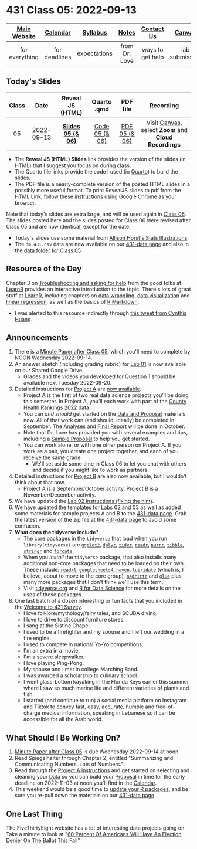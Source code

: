 # 431 Class 05: 2022-09-13

[Main Website](https://thomaselove.github.io/431-2022/) | [Calendar](https://thomaselove.github.io/431-2022/calendar.html) | [Syllabus](https://thomaselove.github.io/431-syllabus-2022/) | [Notes](https://thomaselove.github.io/431-notes/) | [Contact Us](https://thomaselove.github.io/431-2022/contact.html) | [Canvas](https://canvas.case.edu) | [Data and Code](https://github.com/THOMASELOVE/431-data)
:-----------: | :--------------: | :----------: | :---------: | :-------------: | :-----------: | :------------:
for everything | for deadlines | expectations | from Dr. Love | ways to get help | lab submission | for downloads

## Today's Slides

Class | Date | Reveal JS (HTML) | Quarto .qmd | PDF file | Recording
:---: | :--------: | :------: | :------: | :--------: | :-------------:
05 | 2022-09-13 | **[Slides 05 (& 06)](https://thomaselove.github.io/431-slides-2022/class05.html)** | [Code 05 (& 06)](https://thomaselove.github.io/431-slides-2022/class05.qmd) | [PDF 05 (& 06)](431%20Class%2005%20(and%2006).pdf) | Visit [Canvas](https://canvas.case.edu/), select **Zoom** and **Cloud Recordings**

- The **Reveal JS (HTML) Slides** link provides the version of the slides (in HTML) that I suggest you focus on during class.
- The Quarto file links provide the code I used (in [Quarto](https://quarto.org/)) to build the slides.
- The PDF file is a nearly-complete version of the posted HTML slides in a possibly more useful format. To print RevealJS slides to pdf from the HTML Link, [follow these instructions](https://quarto.org/docs/presentations/revealjs/presenting.html#print-to-pdf) using Google Chrome as your browser.

Note that today's slides are extra large, and will be used again in [Class 06](https://github.com/THOMASELOVE/431-classes-2022/tree/main/class06). The slides posted here and the slides posted for Class 06 were revised after Class 05 and are now identical, except for the date.

- Today's slides use some material from [Allison Horst's Stats Illustrations](https://github.com/allisonhorst/stats-illustrations).
- The `dm_431.csv` data are now available on our [431-data page](https://github.com/THOMASELOVE/431-data) and also in the [data folder for Class 05](https://github.com/THOMASELOVE/431-classes-2022/tree/main/class05/data)

## Resource of the Day

Chapter 3 on [Troubleshooting and asking for help](https://learnr.numbat.space/chapter3) from the good folks at [LearnR](https://learnr.numbat.space/) provides an interactive introduction to the topic. There's lots of great stuff at [LearnR](https://learnr.numbat.space/), including chapters on [data wrangling](https://learnr.numbat.space/chapter5), [data visualization](https://learnr.numbat.space/chapter6) and [linear regression](https://learnr.numbat.space/chapter7), as well as the basics of [R Markdown](https://learnr.numbat.space/chapter8). 

- I was alerted to this resource indirectly through [this tweet from Cynthia Huang](https://twitter.com/cynthiahqy/status/1559130278810886144?s=11&t=rxkhQ3svGtZ-SB_Qme248Q).

## Announcements

1. There is a [Minute Paper after Class 05](https://bit.ly/431-2022-min-05), which you'll need to complete by NOON Wednesday 2022-09-14.
2. An answer sketch (including grading rubric) for [Lab 01](https://github.com/THOMASELOVE/431-labs-2022#answer-sketches-and-grading-rubrics) is now available on our Shared Google Drive. 
    - Grades and the videos you developed for Question 1 should be available next Tuesday 2022-09-20.
3. Detailed instructions for [Project A](https://thomaselove.github.io/431-projectA-2022/) are [now available](https://thomaselove.github.io/431-projectA-2022/).
    - Project A is the first of two real data science projects you’ll be doing this semester. In Project A, you’ll each work with part of the [County Health Rankings 2022](https://www.countyhealthrankings.org/2022-measures) data. 
    - You can *and should* get started on the [Data and Proposal](https://thomaselove.github.io/431-projectA-2022/) materials now. All of that work can (and should, ideally) be completed in September. The [Analyses](https://thomaselove.github.io/431-projectA-2022/analyses.html) and [Final Report](https://thomaselove.github.io/431-projectA-2022/report.html) will be done in October.
    - Note that Dr. Love has provided you with several examples and tips, including a [Sample Proposal](https://thomaselove.github.io/431-projectA-2022/exampleA.html) to help you get started.
    - You can work alone, or with one other person on Project A. If you work as a pair, you create one project together, and each of you receive the same grade.
        - We'll set aside some time in Class 06 to let you chat with others and decide if you might like to work as partners.
4. Detailed instructions for [Project B](https://thomaselove.github.io/431-projectA-2022/) are also now available, but I wouldn't think about that now.
    - Project A is a September/October activity. Project B is a November/December activity.
5. We have updated the [Lab 02 instructions (fixing the hint)](https://github.com/THOMASELOVE/431-labs-2022).
6. We have updated the [templates for Labs 02 and 03](https://github.com/THOMASELOVE/431-data) as well as added some materials for sample projects A and B to the [431-data page](https://github.com/THOMASELOVE/431-data). Grab the latest version of the zip file at the [431-data page](https://github.com/THOMASELOVE/431-data) to avoid some confusion. 
7. **What does the tidyverse include?** 
    - The core packages in the `tidyverse` that load when you run `library(tidyverse)` are [`ggplot2`](https://ggplot2.tidyverse.org/), [`dplyr`](https://dplyr.tidyverse.org/), [`tidyr`](https://tidyr.tidyverse.org/), [`readr`](https://readr.tidyverse.org/), [`purrr`](https://purrr.tidyverse.org/), [`tibble`](https://tibble.tidyverse.org/), [`stringr`](https://stringr.tidyverse.org/) and [`forcats`](https://forcats.tidyverse.org/).
    - When you *install* the `tidyverse` package, that also installs many additional non-core packages that need to be loaded on their own. These include: [`readxl`](https://readxl.tidyverse.org/), [`googlesheets4`](https://googlesheets4.tidyverse.org/), [`haven`](https://haven.tidyverse.org/), [`lubridate`](https://lubridate.tidyverse.org/) (which is, I believe, about to move to the core group), [`magrittr`](https://magrittr.tidyverse.org/) and [`glue`](https://github.com/tidyverse/glue) plus many more packages that I don't think we'll use this term.
    - Visit [tidyverse.org](https://www.tidyverse.org/) and [R for Data Science](https://r4ds.hadley.nz/) for more details on the uses of these packages.
8. One last batch of a dozen interesting or fun facts that you included in the [Welcome to 431 Survey](https://bit.ly/431-2022-welcome-survey).
    - I love folklore/mythology/fairy tales, and SCUBA diving.
    - I love to drive to discount furniture stores.
    - I sang at the Sistine Chapel.
    - I used to be a firefighter and my spouse and I left our wedding in a fire engine.
    - I used to compete in national Yo-Yo competitions.
    - I'm an extra in a movie.
    - I'm a severe sleepwalker.
    - I love playing Ping-Pong.
    - My spouse and I met in college Marching Band.
    - I was awarded a scholarship to culinary school.
    - I went glass-bottom kayaking in the Florida Keys earlier this summer where I saw so much marine life and different varieties of plants and fish.
    - I started (and continue to run) a social media platform on Instagram and Tiktok to convey fast, easy, accurate, humble and free-of-charge medical information, speaking in Lebanese so it can be accessible for all the Arab world.

## What Should I Be Working On?

1. [Minute Paper after Class 05](https://bit.ly/431-2022-min-05) is due Wednesday 2022-09-14 at noon.
2. Read Spiegelhalter through Chapter 2, entitled "Summarizing and Communicating Numbers. Lots of Numbers."
3. Read through the [Project A instructions](https://thomaselove.github.io/431-projectA-2022/) and get started on selecting and cleaning your [Data](https://thomaselove.github.io/431-projectA-2022/data.html) so you can build your [Proposal](https://thomaselove.github.io/431-projectA-2022/proposal.html) in time for the early deadline on 2022-11-03 at noon you'll find in the [Calendar](https://thomaselove.github.io/431-2022/calendar.html).
4. This weekend would be a good time to [update your R packages](https://thomaselove.github.io/431-2022/software.html#updating-your-r-packages), and be sure you re-pull down the materials on our [431-data page](https://github.com/THOMASELOVE/431-data).

## One Last Thing

The FiveThirtyEight website has a lot of interesting data projects going on. Take a minute to look at "[60 Percent Of Americans Will Have An Election Denier On The Ballot This Fall](https://projects.fivethirtyeight.com/republicans-trump-election-fraud/)"
